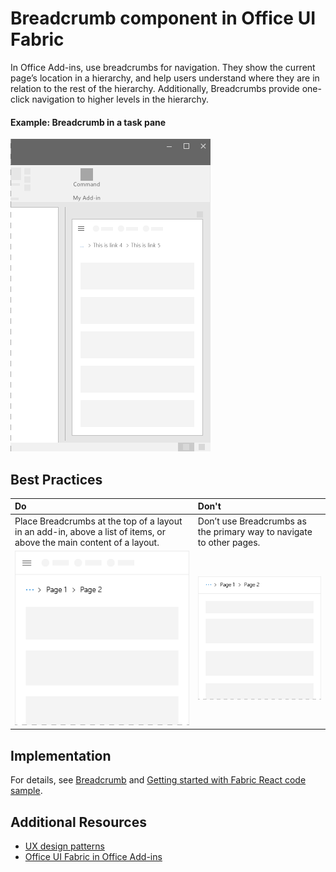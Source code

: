 # Breadcrumb component in Office UI Fabric

In Office Add-ins, use breadcrumbs for navigation. They show the current page’s location in a hierarchy, and help users understand where they are in relation to the rest of the hierarchy. Additionally, Breadcrumbs provide one-click navigation to higher levels in the hierarchy.
  
#### Example: Breadcrumb in a task pane

![An image showing the Breadcrumb](../../images/overview_withApp_breadcrumb.png)

## Best Practices

|**Do**|**Don't**|
|:------------|:--------------|
|Place Breadcrumbs at the top of a layout in an add-in, above a list of items, or above the main content of a layout.|Don’t use Breadcrumbs as the primary way to navigate to other pages.|
|![Do Breadcrumb image](../../images/breadcrumbDo.png)|![Don't Breadcrumb image](../../images/breadcrumbDont.png)|

## Implementation

For details, see [Breadcrumb](https://dev.office.com/fabric#/components/breadcrumb) and [Getting started with Fabric React code sample](https://github.com/OfficeDev/Word-Add-in-GettingStartedFabricReact).

## Additional Resources
* [UX design patterns](https://github.com/OfficeDev/Office-Add-in-UX-Design-Patterns-Code)
* [Office UI Fabric in Office Add-ins](office-ui-fabric.md)
